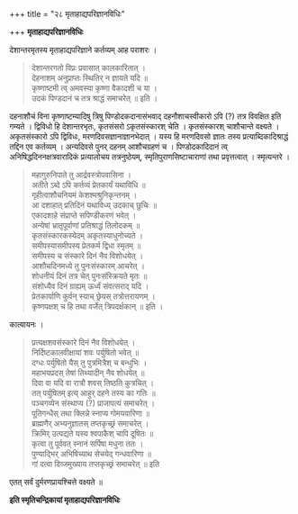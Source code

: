 +++
title = "२८ मृताहाद्यपरिज्ञानविधिः"

+++
**मृताहाद्यपरिज्ञानविधिः**

देशान्तरमृतस्य मृताहाद्यपरिज्ञाने कर्तव्यम् आह पराशरः ।

> देशान्तरगतो विप्रः प्रवासात् कालकारितात् ।  
> देहनाशम् अनुप्राप्तः स्थितिर् न ज्ञायते यदि ॥  
> कृष्णाष्टमी त्व् अमवस्या कृष्णा वैकादशी च या ।  
> उदकं पिण्डदानं च तत्र श्राद्धं समाचरेत् ॥ इति ।

दहनाशौचं विना कृष्णाष्टम्यादिषु त्रिषु पिण्डोदकदानासंभवाद् दहनौशाचस्वीकारो ऽपि (?) तत्र विवक्षित इति गम्यते । द्विविधो हि देशान्तरभृतः, कृतसंसरो ऽकृतसंस्कारश् चेति । कृतसंस्कारश् चाशौचान्ते वक्ष्यते । अकृतसंस्कारो ऽपि द्विविधः, मरणदिवसज्ञानाज्ञानभेदात् । यस्य हि मरणदिवसो ज्ञातः तस्य प्रत्याब्दिकादिश्राद्धं तद्दिन एव कर्तव्यम् । अन्यदिवसे पुनर् दहनम् आशौचग्रहणं च । पिण्डोदकादिदानं त्व् अनिषिद्धदिननक्षत्रवारादिकं प्रत्यालोचय तत्रनुष्ठेयम्, स्मृतिपुराणसिष्टाचाराणां तथा प्रवृत्तत्वात् । स्मृत्यन्तरे ।

> महागुरुनिपाते तु आर्द्रवस्त्रोपवासिना ।  
> अतीते ऽब्दे ऽपि कर्तव्यं प्रेतकार्यं यथाविधि ॥  
> गृहीत्वाशौचनियमं केशश्मश्रुनिकृन्तनम् ।  
> आ दशाहात् प्रतिदिनं यथाविध्य् उदकाच् छुचिः ॥  
> एकादशाहे संप्राप्ते सपिण्डीकरणं भवेत् ।  
> अन्येषां भ्रातृपूर्वाणां प्रतिश्राद्धं तिलोदकम् ॥  
> कृतसंस्कारकस्येदम् अकृतस्याधुनोच्यते ।  
> समीपस्यासमीपस्य प्रेतकर्म द्विधा स्मृतम् ॥  
> समीपस्य च संस्कारे दिनं नैव विशोधयेत् ।  
> आशौचदिनमध्ये तु पुनःसंस्कारम् आचरेत् ।  
> शोधनीयं दिनं तत्र चेत् पुनःसंस्क्रियते मृतः ॥  
> संशोध्यैव दिनं ग्राह्यम् ऊर्ध्वं संवत्सराद् यदि ।  
> प्रेतकार्याणि कुर्वन् स्याच् छ्रेयस् तत्रोत्तरायणम् ।  
> कृष्णपक्षश् च हि तथा वर्जेत् त्रिपदर्क्षकान् ॥ इति ।

कात्यायनः ।

> प्रत्यक्षशवसंस्कारे दिनं नैव विशोधयेत् ।  
> निर्दिष्टकालवीक्षायां शवः पर्युषितो भवेत् ॥  
> दग्धः पर्युषितो यैस् तु पुत्रमित्रैश् च बन्धुभिः ।  
> महाभयप्रदस् तेषां तिथ्यादीन् नैव शोधयेत् ॥  
> दिवा वा यदि वा रात्रौ शवस् तिष्ठति कुत्रचित् ।  
> तत् पर्युषितम् इत्य् आहुर् दहने तस्य का गतिः ॥  
> पञ्चगव्येन संस्थाप्य (?) प्राजापत्यं समाचरेत् ।  
> पूतिगन्धैस् तथा क्लिन्ने स्नाप्य गोमयवारिणा ॥  
> ब्राह्मणैर् अभ्यनुज्ञातस् तप्तकृच्छ्रं समाचरेत् ।  
> क्रिमिर् उत्पद्यते यस्य श्वपाकैश् चापि दूषितः ॥  
> कृत्वा तु पूर्ववत् स्नानं सर्पिषा मधुना ततः ।  
> पुण्याद्भिर् अभिषिच्याथ सेचयेद् गन्धवारिणा ॥  
> गां दत्वा दिव्जमुख्याय तप्तकृच्छ्रं समाचरेत् ॥ इति 

एतत् सर्वं दुर्मरणप्रायश्चित्ते वक्ष्यते ॥

**इति स्मृतिचन्द्रिकायां मृताहाद्यपरिज्ञानविधिः**
